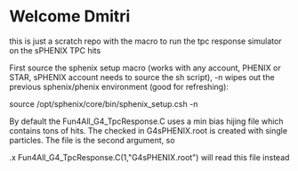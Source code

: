 # Welcome Dmitri

this is just a scratch repo with the macro to run the tpc response simulator on the sPHENIX TPC hits

First source the sphenix setup macro (works with any account, PHENIX or STAR, sPHENIX account needs to source the sh script), -n wipes out the previous sphenix/phenix environment (good for refreshing):

source /opt/sphenix/core/bin/sphenix_setup.csh -n

By default the Fun4All_G4_TpcResponse.C uses a min bias hijing file which contains tons of hits. The checked in G4sPHENIX.root is created with single particles. The file is the second argument, so

.x Fun4All_G4_TpcResponse.C(1,"G4sPHENIX.root") will read this file instead
